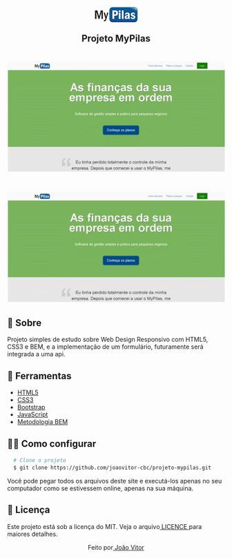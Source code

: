 <h2 align="center">
  <img 
    src="imagens/logo.png"
  />
  <p style="margin:20px">Projeto MyPilas</p>
</h2>

<h1>
  <img 
    src="imagens/page-apresentacao.gif"
  />
</h1>

<h1>
  <img 
    src="imagens/page-formulario-apresentacao.gif"
  />
</h1>

<h2>🧾 Sobre</h2>
<p> Projeto simples de estudo sobre Web Design Responsivo com HTML5, CSS3 e BEM, e a implementação de um formulário, futuramente será integrada a uma api.</p>

<h2>🔧 Ferramentas</h2>
<ul>
    <li>
    <a href="https://developer.mozilla.org/pt-BR/docs/Web/HTML"> HTML5</a>
    </li>
    <li>
    <a href="https://developer.mozilla.org/pt-BR/docs/Web/CSS">CSS3</a>
    </li>
    <li>
    <a href="https://getbootstrap.com/">Bootstrap</a>
    </li>
    <li>
    <a href="https://developer.mozilla.org/pt-BR/docs/Web/JavaScript">JavaScript</a>
    </li>
    <li>
    <a href="http://getbem.com/"> Metodologia BEM </a>
    </li>        
</ul>

<h2>👨‍💻 Como configurar</h2>

```bash
  # Clone o projeto
  $ git clone https://github.com/joaovitor-cbc/projeto-mypilas.git
```

<p>Você pode pegar todos os arquivos deste site e executá-los apenas no seu computador como se estivessem online, apenas na sua máquina.</a>

<h2>📝 Licença</h2>
<p> Este projeto está sob a licença do MIT. Veja o arquivo<a href="https://github.com/joaovitor-cbc/projeto-mypilas/blob/main/LICENSE"> LICENCE </a>para maiores detalhes.</p>

<p align="center">Feito por<a href="www.linkedin.com/in/joão-vitor-araujo"> João Vitor</a></p>




